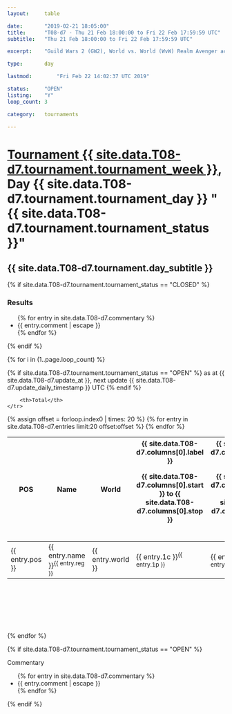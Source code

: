 ```yaml
---
layout: 	table

date: 		"2019-02-21 18:05:00"
title: 		"T08-d7 - Thu 21 Feb 18:00:00 to Fri 22 Feb 17:59:59 UTC"
subtitle: 	"Thu 21 Feb 18:00:00 to Fri 22 Feb 17:59:59 UTC"

excerpt:    "Guild Wars 2 (GW2), World vs. World (WvW) Realm Avenger achivement Tournament. \"Every Kill Counts\""

type:       day

lastmod: 		"Fri Feb 22 14:02:37 UTC 2019"

status:     "OPEN"
listing:    "Y"
loop_count: 3

category: 	tournaments

---
```

<div class="table_header">
    <h1><a href="{{ site.data.T08-d7.tournament.week_url }}">Tournament {{ site.data.T08-d7.tournament.tournament_week }}</a>, Day {{ site.data.T08-d7.tournament.tournament_day }} "{{ site.data.T08-d7.tournament.tournament_status }}"</h1>
    <h2>{{ site.data.T08-d7.tournament.day_subtitle }}</h2> 
</div>

{% if site.data.T08-d7.tournament.tournament_status == "CLOSED" %} 
<div class="commentary">
  <h3>Results</h3>
  <ul>
    {% for entry in site.data.T08-d7.commentary %}
    <li class="commentary_list">{{ entry.comment | escape }}</li>
    {% endfor %}
  </ul>
</div>
{% endif %}


{% for i in (1..page.loop_count) %}

{% if site.data.T08-d7.tournament.tournament_status == "OPEN" %} 
<span class="table_nextupdate">as at {{ site.data.T08-d7.update_at }}, next update {{ site.data.T08-d7.update_daily_timestamp }} UTC</span> 
{% endif %}

<table class="day_table">
  <colgroup>
    <col style="width:18px">
    <col style="width:55px">
    <col style="width:55px">
    <col style="width:12px">
    <col style="width:12px">
    <col style="width:12px">
    <col style="width:12px">
    <col style="width:12px">
    <col style="width:12px">
    <col style="width:12px">
    <col style="width:12px">
    <col style="width:12px">
    <col style="width:12px">
    <col style="width:12px">
    <col style="width:12px">
    <col style="width:12px">
    <col style="width:12px">
    <col style="width:12px">
    <col style="width:12px">
    <col style="width:12px">
    <col style="width:12px">
    <col style="width:12px">
    <col style="width:12px">
    <col style="width:12px">
    <col style="width:12px">
    <col style="width:12px">
    <col style="width:12px">
    <col style="width:18px">
  </colgroup>  
  <thead>
    <tr>
        <th>POS</th>
        <th class="AlignLeft">Name</th>
        <th class="AlignLeft">World</th>

<th><div class="label">{{ site.data.T08-d7.columns[0].label }}<p class="onhover">{{ site.data.T08-d7.columns[0].start }} to {{ site.data.T08-d7.columns[0].stop }}</p></div>​</th>
<th><div class="label">{{ site.data.T08-d7.columns[1].label }}<p class="onhover">{{ site.data.T08-d7.columns[1].start }} to {{ site.data.T08-d7.columns[1].stop }}</p></div>​</th>
<th><div class="label">{{ site.data.T08-d7.columns[2].label }}<p class="onhover">{{ site.data.T08-d7.columns[2].start }} to {{ site.data.T08-d7.columns[2].stop }}</p></div>​</th>
<th><div class="label">{{ site.data.T08-d7.columns[3].label }}<p class="onhover">{{ site.data.T08-d7.columns[3].start }} to {{ site.data.T08-d7.columns[3].stop }}</p></div>​</th>
<th><div class="label">{{ site.data.T08-d7.columns[4].label }}<p class="onhover">{{ site.data.T08-d7.columns[4].start }} to {{ site.data.T08-d7.columns[4].stop }}</p></div>​</th>
<th><div class="label">{{ site.data.T08-d7.columns[5].label }}<p class="onhover">{{ site.data.T08-d7.columns[5].start }} to {{ site.data.T08-d7.columns[5].stop }}</p></div>​</th>
<th><div class="label">{{ site.data.T08-d7.columns[6].label }}<p class="onhover">{{ site.data.T08-d7.columns[6].start }} to {{ site.data.T08-d7.columns[6].stop }}</p></div>​</th>
<th><div class="label">{{ site.data.T08-d7.columns[7].label }}<p class="onhover">{{ site.data.T08-d7.columns[7].start }} to {{ site.data.T08-d7.columns[7].stop }}</p></div>​</th>
<th><div class="label">{{ site.data.T08-d7.columns[8].label }}<p class="onhover">{{ site.data.T08-d7.columns[8].start }} to {{ site.data.T08-d7.columns[8].stop }}</p></div>​</th>
<th><div class="label">{{ site.data.T08-d7.columns[9].label }}<p class="onhover">{{ site.data.T08-d7.columns[9].start }} to {{ site.data.T08-d7.columns[9].stop }}</p></div>​</th>
<th><div class="label">{{ site.data.T08-d7.columns[10].label }}<p class="onhover">{{ site.data.T08-d7.columns[10].start }} to {{ site.data.T08-d7.columns[10].stop }}</p></div>​</th>

<th><div class="label">{{ site.data.T08-d7.columns[11].label }}<p class="onhover">{{ site.data.T08-d7.columns[11].start }} to {{ site.data.T08-d7.columns[11].stop }}</p></div>​</th>
<th><div class="label">{{ site.data.T08-d7.columns[12].label }}<p class="onhover">{{ site.data.T08-d7.columns[12].start }} to {{ site.data.T08-d7.columns[12].stop }}</p></div>​</th>
<th><div class="label">{{ site.data.T08-d7.columns[13].label }}<p class="onhover">{{ site.data.T08-d7.columns[13].start }} to {{ site.data.T08-d7.columns[13].stop }}</p></div>​</th>
<th><div class="label">{{ site.data.T08-d7.columns[14].label }}<p class="onhover">{{ site.data.T08-d7.columns[14].start }} to {{ site.data.T08-d7.columns[14].stop }}</p></div>​</th>
<th><div class="label">{{ site.data.T08-d7.columns[15].label }}<p class="onhover">{{ site.data.T08-d7.columns[15].start }} to {{ site.data.T08-d7.columns[15].stop }}</p></div>​</th>
<th><div class="label">{{ site.data.T08-d7.columns[16].label }}<p class="onhover">{{ site.data.T08-d7.columns[16].start }} to {{ site.data.T08-d7.columns[16].stop }}</p></div>​</th>
<th><div class="label">{{ site.data.T08-d7.columns[17].label }}<p class="onhover">{{ site.data.T08-d7.columns[17].start }} to {{ site.data.T08-d7.columns[17].stop }}</p></div>​</th>
<th><div class="label">{{ site.data.T08-d7.columns[18].label }}<p class="onhover">{{ site.data.T08-d7.columns[18].start }} to {{ site.data.T08-d7.columns[18].stop }}</p></div>​</th>
<th><div class="label">{{ site.data.T08-d7.columns[19].label }}<p class="onhover">{{ site.data.T08-d7.columns[19].start }} to {{ site.data.T08-d7.columns[19].stop }}</p></div>​</th>
<th><div class="label">{{ site.data.T08-d7.columns[20].label }}<p class="onhover">{{ site.data.T08-d7.columns[20].start }} to {{ site.data.T08-d7.columns[20].stop }}</p></div>​</th>

<th><div class="label">{{ site.data.T08-d7.columns[21].label }}<p class="onhover">{{ site.data.T08-d7.columns[21].start }} to {{ site.data.T08-d7.columns[21].stop }}</p></div>​</th>
<th><div class="label">{{ site.data.T08-d7.columns[22].label }}<p class="onhover">{{ site.data.T08-d7.columns[22].start }} to {{ site.data.T08-d7.columns[22].stop }}</p></div>​</th>
<th><div class="label">{{ site.data.T08-d7.columns[23].label }}<p class="onhover">{{ site.data.T08-d7.columns[23].start }} to {{ site.data.T08-d7.columns[23].stop }}</p></div>​</th>

        <th>Total</th>
    </tr>
  </thead>
  {% assign offset = forloop.index0 | times: 20 %}
<tbody>
{% for entry in site.data.T08-d7.entries limit:20 offset:offset %}
  <tr>
    <td class="pl{{ entry.pos }}">{{ entry.pos }}</td>
    <td class="AlignLeft">{{ entry.name }}<sup>{{ entry.reg }}</sup></td>
    <td class="AlignLeft">{{ entry.world }}</td>
    <td class="pl{{ entry.1p }}">{{ entry.1c }}<sup>{{ entry.1p }}</sup></td>
    <td class="pl{{ entry.2p }}">{{ entry.2c }}<sup>{{ entry.2p }}</sup></td>
    <td class="pl{{ entry.3p }}">{{ entry.3c }}<sup>{{ entry.3p }}</sup></td>
    <td class="pl{{ entry.4p }}">{{ entry.4c }}<sup>{{ entry.4p }}</sup></td>
    <td class="pl{{ entry.5p }}">{{ entry.5c }}<sup>{{ entry.5p }}</sup></td>
    <td class="pl{{ entry.6p }}">{{ entry.6c }}<sup>{{ entry.6p }}</sup></td>
    <td class="pl{{ entry.7p }}">{{ entry.7c }}<sup>{{ entry.7p }}</sup></td>
    <td class="pl{{ entry.8p }}">{{ entry.8c }}<sup>{{ entry.8p }}</sup></td>
    <td class="pl{{ entry.9p }}">{{ entry.9c }}<sup>{{ entry.9p }}</sup></td>
    <td class="pl{{ entry.10p }}">{{ entry.10c }}<sup>{{ entry.10p }}</sup></td>
    <td class="pl{{ entry.11p }}">{{ entry.11c }}<sup>{{ entry.11p }}</sup></td>
    <td class="pl{{ entry.12p }}">{{ entry.12c }}<sup>{{ entry.12p }}</sup></td>
    <td class="pl{{ entry.13p }}">{{ entry.13c }}<sup>{{ entry.13p }}</sup></td>
    <td class="pl{{ entry.14p }}">{{ entry.14c }}<sup>{{ entry.14p }}</sup></td>
    <td class="pl{{ entry.15p }}">{{ entry.15c }}<sup>{{ entry.15p }}</sup></td>
    <td class="pl{{ entry.16p }}">{{ entry.16c }}<sup>{{ entry.16p }}</sup></td>
    <td class="pl{{ entry.17p }}">{{ entry.17c }}<sup>{{ entry.17p }}</sup></td>
    <td class="pl{{ entry.18p }}">{{ entry.18c }}<sup>{{ entry.18p }}</sup></td>
    <td class="pl{{ entry.19p }}">{{ entry.19c }}<sup>{{ entry.19p }}</sup></td>
    <td class="pl{{ entry.20p }}">{{ entry.20c }}<sup>{{ entry.20p }}</sup></td>
    <td class="pl{{ entry.21p }}">{{ entry.21c }}<sup>{{ entry.21p }}</sup></td>
    <td class="pl{{ entry.22p }}">{{ entry.22c }}<sup>{{ entry.22p }}</sup></td>
    <td class="pl{{ entry.23p }}">{{ entry.23c }}<sup>{{ entry.23p }}</sup></td>
    <td class="pl{{ entry.24p }}">{{ entry.24c }}<sup>{{ entry.24p }}</sup></td>
    <td>{{ entry.total }}</td>
  </tr>
{% endfor %}  
</tbody>
</table>
<div class="leaderboard">
  <script async src="//pagead2.googlesyndication.com/pagead/js/adsbygoogle.js"></script>
  <!-- 728x90 -->
  <ins class="adsbygoogle"
       style="display:inline-block;width:728px;height:90px"
       data-ad-client="ca-pub-3274917281288240"
       data-ad-slot="3870538733"></ins>
  <script>
  (adsbygoogle = window.adsbygoogle || []).push({});
  </script>    
</div>
<br />
{% endfor %}

{% if site.data.T08-d7.tournament.tournament_status == "OPEN" %} 
<div class="commentary">
  <span class="commentary_title">Commentary</span>
  <ul>
    {% for entry in site.data.T08-d7.commentary %}
    <li class="commentary_list">{{ entry.comment | escape }}</li>
    {% endfor %}
  </ul>
</div>
{% endif %}


